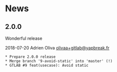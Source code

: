 # News


## 2.0.0

Wonderful release

2018-07-20	Adrien Oliva <olivaa+gitlab@yapbreak.fr>

	* Prepare 2.0.0 release
	* Merge branch '9-avoid-static' into 'master' (!)
	* GTLAB #9 feat(usecase): Avoid static
